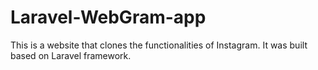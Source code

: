 # Laravel-WebGram-app
This is a website that clones the functionalities of Instagram. It was built based on Laravel framework.
